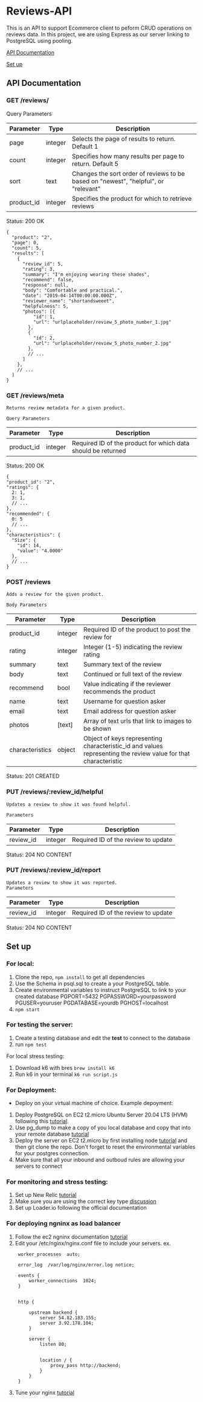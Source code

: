 # Reviews-API

This is an API to support Ecommerce client to peform CRUD operations on reviews data. In this project, we are using Express as our server linking to PostgreSQL using pooling.

[API Documentation](#api-documentation)

[Set up](#set-up)

## API Documentation
### GET /reviews/
  Query Parameters
  
  | Parameter  | Type | Description |
  | ------------- | ------------- | ------------- |
  | page | integer  | Selects the page of results to return. Default 1 |
  | count | integer  | Specifies how many results per page to return. Default 5 |
  | sort | text  | Changes the sort order of reviews to be based on "newest", "helpful", or "relevant" |
  | product_id | integer  | Specifies the product for which to retrieve reviews |


  Status: 200 OK
  ```
  {
    "product": "2",
    "page": 0,
    "count": 5,
    "results": [
      {
        "review_id": 5,
        "rating": 3,
        "summary": "I'm enjoying wearing these shades",
        "recommend": false,
        "response": null,
        "body": "Comfortable and practical.",
        "date": "2019-04-14T00:00:00.000Z",
        "reviewer_name": "shortandsweeet",
        "helpfulness": 5,
        "photos": [{
            "id": 1,
            "url": "urlplaceholder/review_5_photo_number_1.jpg"
          },
          {
            "id": 2,
            "url": "urlplaceholder/review_5_photo_number_2.jpg"
          },
          // ...
        ]
      },
      // ...
    ]
  }
  ```
### GET /reviews/meta
    Returns review metadata for a given product.
  
    Query Parameters
  
  | Parameter  | Type | Description |
  | ------------- | ------------- | ------------- |
  | product_id | integer  | Required ID of the product for which data should be returned |


  Status: 200 OK
  ```
  {
  "product_id": "2",
  "ratings": {
    2: 1,
    3: 1,
    // ...
  },
  "recommended": {
    0: 5
    // ...
  },
  "characteristics": {
    "Size": {
      "id": 14,
      "value": "4.0000"
    },
    // ...
  }
  ```
### POST /reviews
    Adds a review for the given product.
  
    Body Parameters
  
  | Parameter  | Type | Description |
  | ------------- | ------------- | ------------- |
  | product_id | integer  | Required ID of the product to post the review for |
  | rating | integer  | Integer (1-5) indicating the review rating |
  | summary | text  | Summary text of the review |
  | body | text  | Continued or full text of the review |
  | recommend | bool  | Value indicating if the reviewer recommends the product |
  | name | text  | Username for question asker |
  | email | text  | Email address for question asker |
  | photos | [text]  | Array of text urls that link to images to be shown |
  | characteristics | object | Object of keys representing characteristic_id and values representing the review value for that characteristic |


  Status: 201 CREATED

 ### PUT /reviews/:review_id/helpful
    Updates a review to show it was found helpful.
  
    Parameters
  
  | Parameter  | Type | Description |
  | ------------- | ------------- | ------------- |
  | review_id | integer  | Required ID of the review to update |


  Status: 204 NO CONTENT
  
  
### PUT /reviews/:review_id/report
    Updates a review to show it was reported. 
    Parameters
  
  | Parameter  | Type | Description |
  | ------------- | ------------- | ------------- |
  | review_id | integer  | Required ID of the review to update |


  Status: 204 NO CONTENT


## Set up
### For local:
1. Clone the repo, ```npm install``` to get all dependencies
2. Use the Schema in psql.sql to create a your PostgreSQL table. 
3. Create environmental variables to instruct PostgreSQL to link to your created database
    PGPORT=5432
    PGPASSWORD=yourpassword
    PGUSER=youruser
    PGDATABASE=yourdb
    PGHOST=localhost
4. ```npm start``` 

### For testing the server:
1. Create a testing database and edit the __test__ to connect to the database
2. run ```npm test```

For local stress testing:
1. Download k6 with bres ```brew install k6```
2. Run k6 in your terminal ```k6 run script.js```

### For Deployment:
- Deploy on your virtual machine of choice. Example depoyment:
1. Deploy PostgreSQL on EC2 t2.micro Ubuntu Server 20.04 LTS (HVM) following this [tutorial](https://betterprogramming.pub/how-to-provision-a-cheap-postgresql-database-in-aws-ec2-9984ff3ddaea).
2. Use pg_dump to make a copy of you local database and copy that into your remote database [tutorial](https://www.postgresqltutorial.com/postgresql-copy-database/)
3. Deploy the server on EC2 t2.micro by first installing node [tutorial](https://docs.aws.amazon.com/sdk-for-javascript/v2/developer-guide/setting-up-node-on-ec2-instance.html) and then git clone the repo. Don't forget to reset the environmental variables for your postgres connection.
4. Make sure that all your inbound and outboud rules are allowing your servers to connect

### For monitoring and stress testing:
1. Set up New Relic [tutorial](https://docs.newrelic.com/docs/apm/agents/nodejs-agent/installation-configuration/install-nodejs-agent/)
2. Make sure you are using the correct key type [discussion](https://discuss.newrelic.com/t/node-new-relic-for-node-js-halted-startup-due-to-an-error-error-failed-to-connect-to-collector/138025)
3. Set up Loader.io following the official documentation

### For deploying ngninx as load balancer
1. Follow the ec2 ngninx documentation [tutorial](https://www.nginx.com/blog/setting-up-nginx/)
2. Edit your /etc/nginx/nginx.conf file to include your servers. ex. 
   ```user  nginx;
    worker_processes  auto;

    error_log  /var/log/nginx/error.log notice;

    events {
        worker_connections  1024;
    }


    http {

        upstream backend {
            server 54.82.183.155;
            server 3.92.178.104;
        }

        server {
            listen 80;


            location / {
                proxy_pass http://backend;
            }
        }
    }
    ```
3. Tune your nginx [tutorial](https://www.nginx.com/blog/tuning-nginx/)
